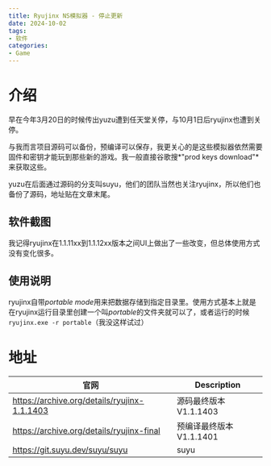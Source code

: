 ```yaml
---
title: Ryujinx NS模拟器 - 停止更新
date: 2024-10-02
tags:
- 软件
categories:
- Game
---
```


# 介绍
早在今年3月20日的时候传出yuzu遭到任天堂关停，与10月1日后ryujinx也遭到关停。
<!-- more -->

与我而言项目源码可以备份，预编译可以保存，我更关心的是这些模拟器依然需要固件和密钥才能玩到那些新的游戏。我一般直接谷歌搜*"prod keys download"*来获取这些。

yuzu在后面通过源码的分支叫suyu，他们的团队当然也关注ryujinx，所以他们也备份了源码，地址贴在文章末尾。

## 软件截图

我记得ryujinx在1.1.11xx到1.1.12xx版本之间UI上做出了一些改变，但总体使用方式没有变化很多。

## 使用说明
ryujinx自带*portable mode*用来把数据存储到指定目录里。使用方式基本上就是在ryujinx运行目录里创建一个叫*portable*的文件夹就可以了，或者运行的时候`ryujinx.exe -r portable`（我没这样试过）

# 地址
| 官网      | Description |
| ----------- | ----------- |
| https://archive.org/details/ryujinx-1.1.1403 | 源码最终版本V1.1.1403  |
| https://archive.org/details/ryujinx-final  | 预编译最终版本V1.1.1401 |
| https://git.suyu.dev/suyu/suyu | suyu   |
